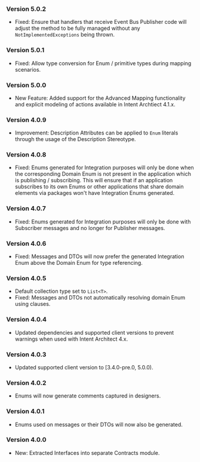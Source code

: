 ### Version 5.0.2

- Fixed: Ensure that handlers that receive Event Bus Publisher code will adjust the method to be fully managed without any `NotImplementedExceptions` being thrown.

### Version 5.0.1

- Fixed: Allow type conversion for Enum / primitive types during mapping scenarios.

### Version 5.0.0

- New Feature: Added support for the Advanced Mapping functionality and explicit modeling of actions available in Intent Archtiect 4.1.x.

### Version 4.0.9

- Improvement: Description Attributes can be applied to `Enum` literals through the usage of the Description Stereotype.

### Version 4.0.8

- Fixed: Enums generated for Integration purposes will only be done when the corresponding Domain Enum is not present in the application which is publishing / subscribing. This will ensure that if an application subscribes to its own Enums or other applications that share domain elements via packages won't have Integration Enums generated.

### Version 4.0.7

- Fixed: Enums generated for Integration purposes will only be done with Subscriber messages and no longer for Publisher messages.

### Version 4.0.6

- Fixed: Messages and DTOs will now prefer the generated Integration Enum above the Domain Enum for type referencing.

### Version 4.0.5

- Default collection type set to `List<T>`.
- Fixed: Messages and DTOs not automatically resolving domain Enum using clauses.

### Version 4.0.4

- Updated dependencies and supported client versions to prevent warnings when used with Intent Architect 4.x.

### Version 4.0.3

- Updated supported client version to [3.4.0-pre.0, 5.0.0).

### Version 4.0.2

- Enums will now generate comments captured in designers.

### Version 4.0.1

- Enums used on messages or their DTOs will now also be generated.

### Version 4.0.0

- New: Extracted Interfaces into separate Contracts module.